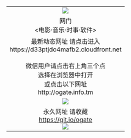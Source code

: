 ﻿<table>
  <tr></tr>
  <tr><td colspan=2 align=center><img src="https://cloud.githubusercontent.com/assets/11880933/13434984/f430fae2-e012-11e5-814f-c2df1e82b247.jpg" /></td></tr>
  <tr><td colspan=2 align=center>网门<br><电影·音乐·时事·软件></td></tr>
  <tr><td colspan=2 align=center>最新动态网址 请点击进入
<br>https://d33ptjdo4mafb2.cloudfront.net
      <br><br>微信用户请点击右上角三个点<br>选择在浏览器中打开<br>或点击以下网址<br>http://ogate.info.tm</td>
  </tr>
  <tr>
    <td colspan=2 align=center><img src="https://d33ptjdo4mafb2.cloudfront.net/Up/0oGate1.jpg" /></a></td>
  </tr>
  <tr>
    <td colspan=2 align=center>永久网址 请收藏<br/><a href="https://git.io/ogate" target="_blank">https://git.io/ogate</a><br/><a href="https://d33ptjdo4mafb2.cloudfront.net/Up/0WMGDL2.png" target="_blank"><img src="https://d33ptjdo4mafb2.cloudfront.net/Up/0WMGD2.png"/></a></td>
  </tr>
  <!--tr>
    <td colspan=2 align=center>可能失效的动态网址
    </td>
  </tr-->
</table>
